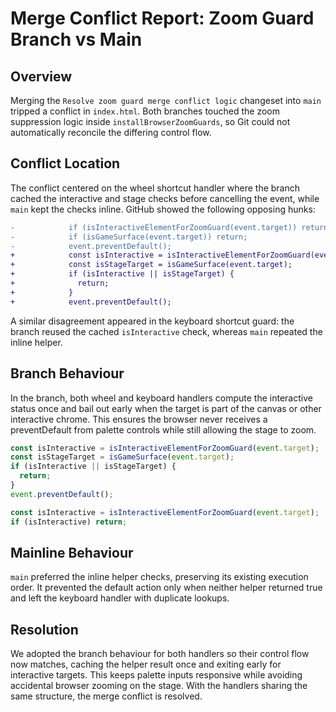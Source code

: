 # Merge Conflict Report: Zoom Guard Branch vs Main

## Overview
Merging the `Resolve zoom guard merge conflict logic` changeset into `main` tripped
a conflict in `index.html`. Both branches touched the zoom suppression logic inside
`installBrowserZoomGuards`, so Git could not automatically reconcile the differing
control flow.

## Conflict Location
The conflict centered on the wheel shortcut handler where the branch cached the
interactive and stage checks before cancelling the event, while `main` kept the
checks inline. GitHub showed the following opposing hunks:

```diff
-            if (isInteractiveElementForZoomGuard(event.target)) return;
-            if (isGameSurface(event.target)) return;
-            event.preventDefault();
+            const isInteractive = isInteractiveElementForZoomGuard(event.target);
+            const isStageTarget = isGameSurface(event.target);
+            if (isInteractive || isStageTarget) {
+              return;
+            }
+            event.preventDefault();
```

A similar disagreement appeared in the keyboard shortcut guard: the branch reused
the cached `isInteractive` check, whereas `main` repeated the inline helper.

## Branch Behaviour
In the branch, both wheel and keyboard handlers compute the interactive status
once and bail out early when the target is part of the canvas or other interactive
chrome. This ensures the browser never receives a preventDefault from palette
controls while still allowing the stage to zoom.

```js
const isInteractive = isInteractiveElementForZoomGuard(event.target);
const isStageTarget = isGameSurface(event.target);
if (isInteractive || isStageTarget) {
  return;
}
event.preventDefault();
```

```js
const isInteractive = isInteractiveElementForZoomGuard(event.target);
if (isInteractive) return;
```

## Mainline Behaviour
`main` preferred the inline helper checks, preserving its existing execution order.
It prevented the default action only when neither helper returned true and left
the keyboard handler with duplicate lookups.

## Resolution
We adopted the branch behaviour for both handlers so their control flow now
matches, caching the helper result once and exiting early for interactive targets.
This keeps palette inputs responsive while avoiding accidental browser zooming on
the stage. With the handlers sharing the same structure, the merge conflict is
resolved.
